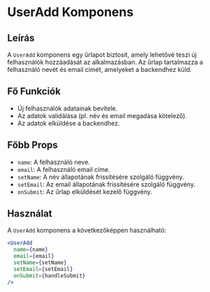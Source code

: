 # UserAdd Komponens

## Leírás
A `UserAdd` komponens egy űrlapot biztosít, amely lehetővé teszi új felhasználók hozzáadását az alkalmazásban. Az űrlap tartalmazza a felhasználó nevét és email címét, amelyeket a backendhez küld.

## Fő Funkciók
- Új felhasználók adatainak bevitele.
- Az adatok validálása (pl. név és email megadása kötelező).
- Az adatok elküldése a backendhez.

## Főbb Props
- `name`: A felhasználó neve.
- `email`: A felhasználó email címe.
- `setName`: A név állapotának frissítésére szolgáló függvény.
- `setEmail`: Az email állapotának frissítésére szolgáló függvény.
- `onSubmit`: Az űrlap elküldését kezelő függvény.

## Használat
A `UserAdd` komponens a következőképpen használható:

```jsx
<UserAdd
  name={name}
  email={email}
  setName={setName}
  setEmail={setEmail}
  onSubmit={handleSubmit}
/>
